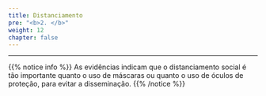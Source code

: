 ```yaml
---
title: Distanciamento
pre: "<b>2. </b>"
weight: 12
chapter: false
---
```


***

{{% notice info %}}
As evidências indicam que o distanciamento social é tão importante quanto o uso de máscaras ou quanto o uso de óculos de proteção, para evitar a disseminação.
{{% /notice %}}